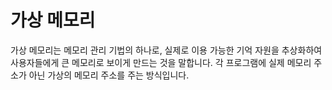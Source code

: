 # 가상 메모리

가상 메모리는 메모리 관리 기법의 하나로, 실제로 이용 가능한 기억 자원을 추상화하여 사용자들에게 큰 메모리로 보이게 만드는 것을 말합니다. 각 프로그램에 실제 메모리 주소가 아닌 가상의 메모리 주소를 주는 방식입니다.